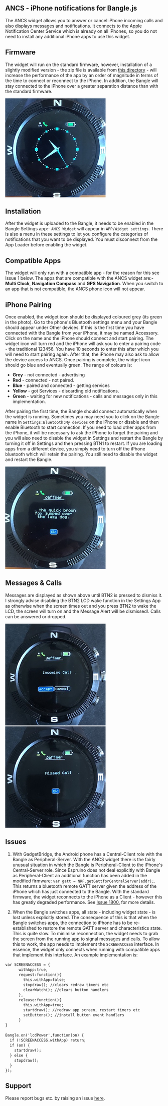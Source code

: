 ## ANCS - iPhone notifications for Bangle.js

The ANCS widget allows you to answer or cancel iPhone incoming calls and also displays messages and notifications. It connects to the Apple Notification Center Service which is already on all iPhones, so you do not need to install any additional iPhone apps to use this widget.

## Firmware
The widget will run on the standard firmware, however, installation of a slightly modified version - the zip file is available from [this directory](https://github.com/jeffmer/JeffsBangleAppsDev/tree/master/apps/widancs) - will increase the performance of the app by an order of magnitude in terms of the time to connect or reconnect to the iPhone. In addition, the Bangle will stay connected to the iPhone over a greater separation distance than with the standard firmware.


![](widget_pic.jpg)

## Installation

After the widget is uploaded to the Bangle, it needs to be enabled in the Bangle Settings app:- `ANCS Widget` will appear in `APP/Widget settings`. There is also a menu in these settings to let you configure the categories of notifications that you want to be displayed. You must disconnect from the App Loader before enabling the widget.

## Compatible Apps

The widget will only run with a compatible app - for the reason for this see Issue 1 below.  The apps that are compatible with the ANCS widget are:- **Multi Clock**, **Navigation Compass** and **GPS Navigation**. When you switch to an app that is not compatible, the ANCS phone icon will not appear. 

## iPhone Pairing
Once enabled, the widget icon should be displayed coloured grey (its green in the photo). Go to the phone's Bluetooth settings menu and your Bangle should appear under Other devices. If this is the first time you have connected with the Bangle from your iPhone, it may be named Accessory. Click on the name and the iPhone should connect and start pairing. The widget icon will turn red and the iPhone will ask you to enter a pairing code - the traditional 123456. You have 10 seconds to enter this after which you will need to start pairing again. After that, the iPhone may also ask to allow the device access to ANCS. Once pairing is complete, the widget icon should go blue and eventually green.  The range of colours is:

* **Grey** - not connected - advertising
* **Red** - connected - not paired.
* **Blue** - paired and connected - getting services
* **Yellow** - got Services - discarding old notifications.
* **Green** - waiting for new notifications - calls and messages only in this implementation.

After pairing the first time, the Bangle should connect automatically when the widget is running. Sometimes you may need you to click on the Bangle name in `Settings:Bluetooth:My devices` on the iPhone or disable and then enable Bluetooth to start connection. If you need to load other apps from the iPhone, it will be necessary to ask the iPhone to forget the pairing and you will also need to disable the widget in Settings and restart the Bangle by turning it off in Settings and then pressing BTN1 to restart. If you are loading apps from a different device, you simply need to turn off the iPhone bluetooth which will retain the pairing. You still need to disable the widget and restart the Bangle.

![](message_pic.jpg)

## Messages & Calls
Messages are displayed as shown above until BTN2 is pressed to dismiss it. I strongly advise disabling the BTN2 LCD wake function in the Settings App as otherwise when the screen times out and you press BTN2 to wake the LCD, the screen will turn on and the Message Alert will be dismissed!. Calls can be answered or dropped.

![](call_pic.jpg)   ![](missed_pic.jpg)


## Issues
1. With GadgetBridge, the Android phone has a Central-Client role with the Bangle as Peripheral-Server. With the ANCS widget there is the fairly unusual situation in which the Bangle is Peripheral-Client to the iPhone's Central-Server role. Since Espruino does not deal explicitly with Bangle as Peripheral-Client an additional function has been added in the modified firmware: `var gatt = NRF.getGattforCentralServer(addr);`. This returns a bluetooth remote GATT server given the address of the iPhone which has just connected to the Bangle. With the standard firmware, the widget reconnects to the iPhone as a Client - however this has greatly degraded performance.  See  [Issue 1800.](https://github.com/espruino/Espruino/issues/1800) for more details. 

2. When the Bangle switches apps, all state - including widget state - is lost unless explicitly stored. The consequence of this is that when the Bangle switches apps, the connection to iPhone has to be re-established to restore the remote GATT server and characteristics state. This is quite slow. To minimise reconnection, the widget needs to grab the screen from the running app to signal messages and calls. To allow this to work, the app needs to implement the `SCREENACCESS` interface. In essence, the widget only connects when running with compatible apps that implement this interface. An example implementation is:

```
var SCREENACCESS = {
      withApp:true,
      request:function(){
        this.withApp=false;
        stopdraw(); //clears redraw timers etc
        clearWatch(); //clears button handlers
      },
      release:function(){
        this.withApp=true;
        startdraw(); //redraw app screen, restart timers etc
        setButtons(); //install button event handlers
      }
}

Bangle.on('lcdPower',function(on) {
  if (!SCREENACCESS.withApp) return;
  if (on) {
    startdraw();
  } else {
    stopdraw();
  }
});
```
 
## Support

Please report bugs etc. by raising an issue [here](https://github.com/jeffmer/JeffsBangleAppsDev).